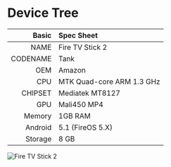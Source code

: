 Device Tree
===========

Basic   | Spec Sheet
-------:|:--------------------------------------------------
NAME    | Fire TV Stick 2
CODENAME| Tank
OEM     | Amazon
CPU     | MTK Quad-core ARM 1.3 GHz
CHIPSET | Mediatek MT8127
GPU     | Mali450 MP4
Memory  | 1GB RAM
Android | 5.1 (FireOS 5.X)
Storage | 8 GB

![Fire TV Stick 2](https://i.blogs.es/7b5a8c/firetvstickbasic/450_1000.jpg "Fire TV Stick 2")